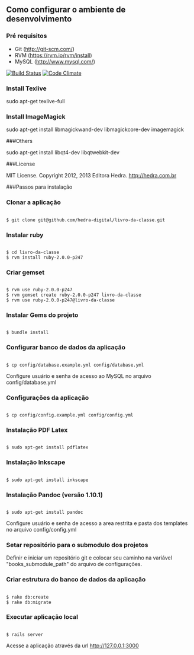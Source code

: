 ## Como configurar o ambiente de desenvolvimento

### Pré requisitos
* Git (http://git-scm.com/)
* RVM (https://rvm.io/rvm/install)
* MySQL (http://www.mysql.com/)

[![Build Status](https://travis-ci.org/hedra-digital/livro-da-classe.png)](https://travis-ci.org/hedra-digital/livro-da-classe) [![Code Climate](https://codeclimate.com/badge.png)](https://codeclimate.com/github/hedra-digital/livro-da-classe)

### Install Texlive

sudo apt-get texlive-full

### Install ImageMagick

sudo apt-get install libmagickwand-dev libmagickcore-dev imagemagick 

###Others

sudo apt-get install libqt4-dev libqtwebkit-dev

###License

MIT License. Copyright 2012, 2013 Editora Hedra. http://hedra.com.br

###Passos para instalação

### Clonar a aplicação
<code>
$ git clone git@github.com/hedra-digital/livro-da-classe.git
</code>

### Instalar ruby
<code>
$ cd livro-da-classe
$ rvm install ruby-2.0.0-p247
</code>

### Criar gemset
<code>
$ rvm use ruby-2.0.0-p247
$ rvm gemset create ruby-2.0.0-p247 livro-da-classe
$ rvm use ruby-2.0.0-p247@livro-da-classe
</code>

### Instalar Gems do projeto
<code>
$ bundle install
</code>

### Configurar banco de dados da aplicação
<code>
$ cp config/database.example.yml config/database.yml
</code>

Configure usuário e senha de acesso ao MySQL no arquivo config/database.yml

### Configurações da aplicação
<code>
$ cp config/config.example.yml config/config.yml
</code>

### Instalação PDF Latex
<code>
$ sudo apt-get install pdflatex
</code>

### Instalação Inkscape
<code>
$ sudo apt-get install inkscape
</code>

### Instalação Pandoc (versão 1.10.1)
<code>
$ sudo apt-get install pandoc
</code>

Configure usuário e senha de acesso a area restrita e pasta dos templates no arquivo config/config.yml

### Setar repositório para o submodulo dos projetos

Definir e iniciar um repositório git e colocar seu caminho na variável "books_submodule_path" do arquivo de configurações.

### Criar estrutura do banco de dados da aplicação
<code>
$ rake db:create
$ rake db:migrate
</code>

### Executar aplicação local
<code>
$ rails server
</code>

Acesse a aplicação através da url http://127.0.0.1:3000

